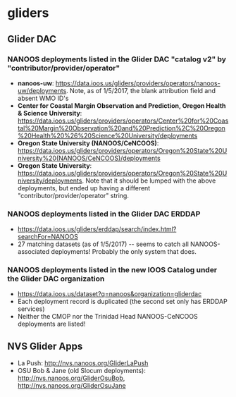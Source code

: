 # gliders

## Glider DAC
### NANOOS deployments listed in the Glider DAC "catalog v2" by "contributor/provider/operator"
- **nanoos-uw**: https://data.ioos.us/gliders/providers/operators/nanoos-uw/deployments. Note, as of 1/5/2017, the blank attribution field and absent WMO ID's
- **Center for Coastal Margin Observation and Prediction, Oregon Health & Science University**: https://data.ioos.us/gliders/providers/operators/Center%20for%20Coastal%20Margin%20Observation%20and%20Prediction%2C%20Oregon%20Health%20%26%20Science%20University/deployments
- **Oregon State University (NANOOS/CeNCOOS)**: https://data.ioos.us/gliders/providers/operators/Oregon%20State%20University%20(NANOOS/CeNCOOS)/deployments
- **Oregon State University**: https://data.ioos.us/gliders/providers/operators/Oregon%20State%20University/deployments. Note that it should be lumped with the above deployments, but ended up having a different "contributor/provider/operator" string.

### NANOOS deployments listed in the Glider DAC ERDDAP
- https://data.ioos.us/gliders/erddap/search/index.html?searchFor=NANOOS
- 27 matching datasets (as of 1/5/2017) -- seems to catch all NANOOS-associated deployments! Probably the only system that does.

### NANOOS deployments listed in the new IOOS Catalog under the Glider DAC organization
- https://data.ioos.us/dataset?q=nanoos&organization=gliderdac
- Each deployment record is duplicated (the second set only has ERDDAP services)
- Neither the CMOP nor the Trinidad Head NANOOS-CeNCOOS deployments are listed!


## NVS Glider Apps
- La Push: http://nvs.nanoos.org/GliderLaPush
- OSU Bob & Jane (old Slocum deployments): http://nvs.nanoos.org/GliderOsuBob, http://nvs.nanoos.org/GliderOsuJane
